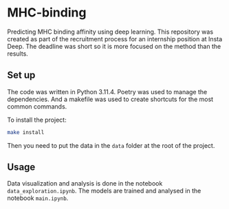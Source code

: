 # MHC-binding

Predicting MHC binding affinity using deep learning. This repository was created as part of the recruitment process for an internship position at Insta Deep. The deadline was short so it is more focused on the method than the results.

## Set up

The code was written in Python 3.11.4. Poetry was used to manage the dependencies. And a makefile was used to create shortcuts for the most common commands.

To install the project:

```bash
make install
```

Then you need to put the data in the `data` folder at the root of the project.

## Usage

Data visualization and analysis is done in the notebook `data_exploration.ipynb`.
The models are trained and analysed in the notebook `main.ipynb`.
